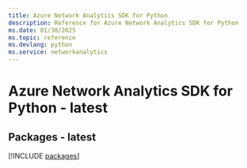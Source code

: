 ```yaml
---
title: Azure Network Analytics SDK for Python
description: Reference for Azure Network Analytics SDK for Python
ms.date: 01/30/2025
ms.topic: reference
ms.devlang: python
ms.service: networkanalytics
---
```

# Azure Network Analytics SDK for Python - latest
## Packages - latest
[!INCLUDE [packages](network-analytics-index.md)]